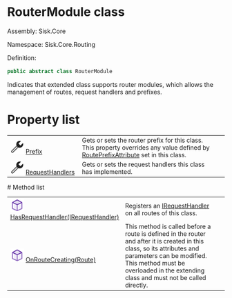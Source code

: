 <!--

Copyrights 2023 Sisk Framework - CypherPotato
Published under MIT license

!!! DO NOT EDIT THIS FILE !!!
This file was generated by a tool in the Sisk package. To edit the information in this documentation,
edit the XML documentation present in the Sisk source code.

-->

# RouterModule class
Assembly: Sisk.Core

Namespace: Sisk.Core.Routing

Definition:

```cs
public abstract class RouterModule
```

Indicates that extended class supports router modules, which allows the management of routes, request handlers and prefixes.

# Property list
<table>
    <tbody>
<tr>
    <td width="33%">
        <img class="icon" src="/assets/img/icons/property.svg">
        <a href="/read?q=/contents/spec/Sisk.Core.Routing.RouterModule.Prefix.md">
            Prefix
        </a>
    </td>
    <td>
        Gets or sets the router prefix for this class. This property overrides any value defined by <a href="/read?q=/contents/spec/Sisk.Core.Routing.RoutePrefixAttribute.md">RoutePrefixAttribute</a> set in this class.
    <td>
</tr>
<tr>
    <td width="33%">
        <img class="icon" src="/assets/img/icons/property.svg">
        <a href="/read?q=/contents/spec/Sisk.Core.Routing.RouterModule.RequestHandlers.md">
            RequestHandlers
        </a>
    </td>
    <td>
        Gets or sets the request handlers this class has implemented.
    <td>
</tr>
    </tbody>
</table>
# Method list
<table>
    <tbody>
<tr>
    <td width="33%">
        <img class="icon" src="/assets/img/icons/method.svg">
        <a href="/read?q=/contents/spec/Sisk.Core.Routing.RouterModule.HasRequestHandler(IRequestHandler).md">
            HasRequestHandler(IRequestHandler)
        </a>
    </td>
    <td>
        Registers an <a href="/read?q=/contents/spec/Sisk.Core.Routing.IRequestHandler.md">IRequestHandler</a> on all routes of this class.
    <td>
</tr>
<tr>
    <td width="33%">
        <img class="icon" src="/assets/img/icons/method.svg">
        <a href="/read?q=/contents/spec/Sisk.Core.Routing.RouterModule.OnRouteCreating(Route).md">
            OnRouteCreating(Route)
        </a>
    </td>
    <td>
        This method is called before a route is defined in the router and after it is created in this class, so its attributes and parameters can be modified. This method must be overloaded in the extending class and must not be called directly.
    <td>
</tr>
    </tbody>
</table>
